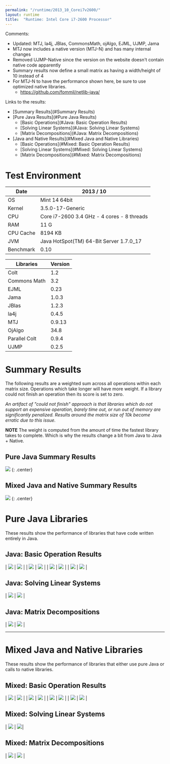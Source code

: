 ```yaml
---
permalink: "/runtime/2013_10_Corei7v2600/"
layout: runtime
title:  "Runtime: Intel Core i7-2600 Processor"
---
```


Comments:

* Updated: MTJ, la4j, JBlas, CommonsMath, ojAlgo, EJML, UJMP, Jama
* MTJ now includes a native version (MTJ-N) and has many internal changes
* Removed UJMP-Native since the version on the website doesn't contain native code apparently
* Summary results now define a small matrix as having a width/height of 10 instead of 4
* For MTJ-N to have the performance shown here, be sure to use optimized native libraries.
  * <a href="https://github.com/fommil/netlib-java/">https://github.com/fommil/netlib-java/</a>

Links to the results:

* [Summary Results](#Summary Results)
* [Pure Java Results](#Pure Java Results)
  * [Basic Operations](#Java: Basic Operation Results)
  * [Solving Linear Systems](#Java: Solving Linear Systems)
  * [Matrix Decompositions](#Java: Matrix Decompositions)
* [Java and Native Results](#Mixed Java and Native Libraries)
  * [Basic Operations](#Mixed: Basic Operation Results)
  * [Solving Linear Systems](#Mixed: Solving Linear Systems)
  * [Matrix Decompositions](#Mixed: Matrix Decompositions)

# Test Environment

| Date      | 2013 / 10 |
|-----------|-----------|
| OS        | Mint 14 64bit |
| Kernel    | 3.5.0-17-Generic |
| CPU       | Core i7-2600 3.4 GHz - 4 cores - 8 threads |
| RAM       | 11 G |
| CPU Cache | 8194 KB |
| JVM       | Java HotSpot(TM) 64-Bit Server 1.7.0_17 |
| Benchmark | 0.10 |

| Libraries     | Version    |
|---------------|------------|
| Colt          |  1.2       |
| Commons Math  | 3.2        |
| EJML          |  0.23      |
| Jama          | 1.0.3      |
| JBlas         | 1.2.3      |
| la4j          | 0.4.5      |
| MTJ           | 0.9.13     |
| OjAlgo        | 34.8       | 
| Parallel Colt | 0.9.4      |
| UJMP          | 0.2.5      |


# <a name="Summary Results"/>Summary Results 

The following results are a weighted sum across all operations within each matrix size.  Operations which take longer will have more weight.  If a library could not finish an operation then its score is set to zero.  

_An artifact of "could not finish" approach is that libraries which do not support an expensive operation, barely time out, or run out of memory are significantly penalized.  Results around the matrix size of 10k become erratic due to this issue._

**__NOTE__** The weight is computed from the amount of time the fastest library takes to complete.  Which is why the results change a bit from Java to Java + Native.

## <a name="Pure Java Summary Results"/>Pure Java Summary Results

![]({{site.baseurl}}/runtime/2013_10_Corei7v2600/summary.png)
{: .center}

## <a name="Mixed Java and Native Summary Results"/> Mixed Java and Native Summary Results 

![]({{site.baseurl}}/runtime/2013_10_Corei7v2600/native/summary.png)
{: .center}

# <a name="Pure Java Results"/> Pure Java Libraries 

These results show the performance of libraries that have code written entirely in Java.

## <a name="Java: Basic Operation Results"/> Java: Basic Operation Results


| ![]({{site.baseurl}}/runtime/2013_10_Corei7v2600/add.png) | ![]({{site.baseurl}}/runtime/2013_10_Corei7v2600/scale.png) |
| ![]({{site.baseurl}}/runtime/2013_10_Corei7v2600/mult.png) | ![]({{site.baseurl}}/runtime/2013_10_Corei7v2600/multTransB.png) |
| ![]({{site.baseurl}}/runtime/2013_10_Corei7v2600/det.png) | ![]({{site.baseurl}}/runtime/2013_10_Corei7v2600/transpose.png) |
| ![]({{site.baseurl}}/runtime/2013_10_Corei7v2600/invert.png) | ![]({{site.baseurl}}/runtime/2013_10_Corei7v2600/invertSymmPosDef.png) |

## <a name = "Java: Solving Linear Systems"/>Java: Solving Linear Systems

| ![]({{site.baseurl}}/runtime/2013_10_Corei7v2600/solveExact.png) | ![]({{site.baseurl}}/runtime/2013_10_Corei7v2600/solveOver.png) |

## <a name = "Java: Matrix Decompositions"/>Java: Matrix Decompositions

| ![]({{site.baseurl}}/runtime/2013_10_Corei7v2600/svd.png) | ![]({{site.baseurl}}/runtime/2013_10_Corei7v2600/eigSymm.png) |

----

# <a name = "Mixed Java and Native Libraries"/> Mixed Java and Native Libraries

These results show the performance of libraries that either use pure Java or calls to native libraries.

## <a name = "Mixed: Basic Operation Results"/> Mixed: Basic Operation Results

| ![]({{site.baseurl}}/runtime/2013_10_Corei7v2600/native/add.png) | ![]({{site.baseurl}}/runtime/2013_10_Corei7v2600/native/scale.png) |
| ![]({{site.baseurl}}/runtime/2013_10_Corei7v2600/native/mult.png) | ![]({{site.baseurl}}/runtime/2013_10_Corei7v2600/native/multTransB.png) |
| ![]({{site.baseurl}}/runtime/2013_10_Corei7v2600/native/det.png) | ![]({{site.baseurl}}/runtime/2013_10_Corei7v2600/native/transpose.png) |
| ![]({{site.baseurl}}/runtime/2013_10_Corei7v2600/native/invert.png) | ![]({{site.baseurl}}/runtime/2013_10_Corei7v2600/native/invertSymmPosDef.png) |


## <a name = "Mixed: Solving Linear Systems"/> Mixed: Solving Linear Systems

| ![]({{site.baseurl}}/runtime/2013_10_Corei7v2600/native/solveExact.png) | ![]({{site.baseurl}}/runtime/2013_10_Corei7v2600/native/solveOver.png)|

## <a name = "Mixed: Matrix Decompositions"/> Mixed: Matrix Decompositions

| ![]({{site.baseurl}}/runtime/2013_10_Corei7v2600/native/svd.png) | ![]({{site.baseurl}}/runtime/2013_10_Corei7v2600/native/eigSymm.png) |
